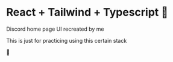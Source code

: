 # React + Tailwind + Typescript 🧨

Discord home page UI recreated by me

This is just for practicing using this certain stack

💩
